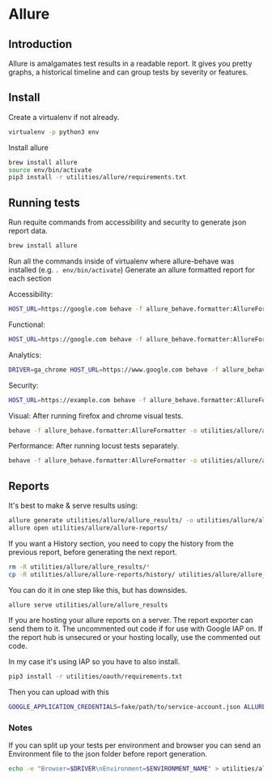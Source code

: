 # Allure

## Introduction

Allure is amalgamates test results in a readable report. It gives you pretty
graphs, a historical timeline and can group tests by severity or features.


## Install

Create a virtualenv if not already.

```bash
virtualenv -p python3 env
```

Install allure

```bash
brew install allure
source env/bin/activate
pip3 install -r utilities/allure/requirements.txt
```


## Running tests

Run requite commands from accessibility and security to generate json report data.

```bash
brew install allure
```

Run all the commands inside of virtualenv where allure-behave was installed
(e.g. `. env/bin/activate`) Generate an allure formatted report for each
section

Accessibility:

```bash
HOST_URL=https://google.com behave -f allure_behave.formatter:AllureFormatter -o utilities/allure/allure_results ./accessibility/features
```

Functional:

```bash
HOST_URL=https://google.com behave -f allure_behave.formatter:AllureFormatter -o utilities/allure/allure_results ./functional/features
```

Analytics:

```bash
DRIVER=ga_chrome HOST_URL=https://www.google.com behave -f allure_behave.formatter:AllureFormatter -o utilities/allure/allure_results ./analytics/features
```

Security:

```bash
HOST_URL=https://example.com behave -f allure_behave.formatter:AllureFormatter -o utilities/allure/allure_results ./security/features
```

Visual:
After running firefox and chrome visual tests.

```bash
behave -f allure_behave.formatter:AllureFormatter -o utilities/allure/allure_results/ visual/features/ --no-skipped
```

Performance:
After running locust tests separately.

```bash
behave -f allure_behave.formatter:AllureFormatter -o utilities/allure/allure_results/ performance/features/ --no-skipped
```


## Reports

It's best to make & serve results using:

```bash
allure generate utilities/allure/allure_results/ -o utilities/allure/allure-reports/ --clean
allure open utilities/allure/allure-reports/
```

If you want a History section, you need to copy the history from the previous
report, before generating the next report.

```bash
rm -R utilities/allure/allure_results/*
cp -R utilities/allure/allure-reports/history/ utilities/allure/allure_results/history
```

You can do it in one step like this, but has downsides.

```bash
allure serve utilities/allure/allure_results
```


If you are hosting your allure reports on a server. The report exporter can send
them to it. The uncommented out code if for use with Google IAP on. If the
report hub is unsecured or your hosting locally, use the commented out code.

In my case it's using IAP so you have to also install.

```bash
pip3 install -r utilities/oauth/requirements.txt
```

Then you can upload with this

```bash
GOOGLE_APPLICATION_CREDENTIALS=fake/path/to/service-account.json ALLURE_PROJECT_NAME=example ALLURE_HUB_CLIENT_ID=fake-##s-for-cloud-console-client-id.apps.googleusercontent.com  ALLURE_REPORT_HUB_URL=https://example/allure-hub.com python3 utilities/allure/report_exporter.py
```


### Notes

If you can split up your tests per environment and browser you can send an
Environment file to the json folder before report generation.

```bash
echo -e "Browser=$DRIVER\nEnvironment=$ENVIRONMENT_NAME" > utilities/allure/allure_results/environment.properties
```
